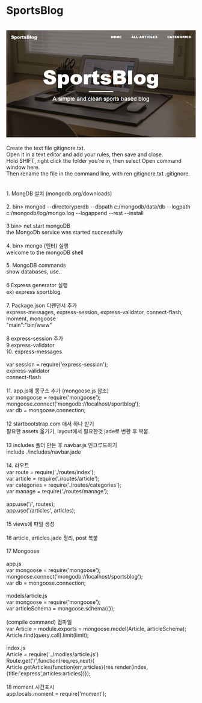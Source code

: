 # SportsBlog                        <br>
 <br>
<img src='https://github.com/kosomi/SportsBlog/blob/master/Untitled.png'>                        <br>
 <br>
Create the text file gitignore.txt.                        <br>               
Open it in a text editor and add your rules, then save and close.                        <br>                    
Hold SHIFT, right click the folder you're in, then select Open command window here.                        <br>
Then rename the file in the command line, with ren gitignore.txt .gitignore.                        <br>
       <br>
       <br>
1. MongDB 설치 (mongodb.org/downloads)       <br>
       <br>
2. bin> mongod --directoryperdb --dbpath c:/mongodb/data/db --logpath c:/mongodb/log/mongo.log --logappend --rest --install       <br>
       <br>
3 bin> net start mongoDB       <br>
the MongoDb service was started successfully       <br>
       <br>
4. bin> mongo (엔터) 실행       <br>
welcome to the mongoDB shell       <br>
       <br>
5. MongoDB commands       <br>
show databases, use..        <br>
       <br>
6 Express generator 실행       <br>
ex) express sportblog       <br>
       <br>
7. Package.json 디펜던시 추가       <br>
express-messages, express-session, express-validator, connect-flash, moment, mongoose       <br>
"main":"bin/www"       <br>
       <br>
8 express-session 추가       <br>
9 express-validator       <br>
10. express-messages       <br>
       <br>
var session = require('express-session');       <br>
express-validator       <br>
connect-flash       <br>
       <br>
11. app.js에 몽구스 추가 (mongoose.js 참조)       <br>
var mongoose = require('mongoose');       <br>
mongoose.connect('mongodb://localhost/sportblog');       <br>
var db = mongoose.connection;       <br>
       <br>
12 startbootstrap.com 애서 하나 받기       <br>
필요한 assets 옮기기, layout에서 필요한것 jade로 변환 후 복붙.       <br>
       <br>
13 includes 폴더 만든 후 navbar.js 인크루드하기       <br>
include ./includes/navbar.jade       <br>
       <br>
14. 라우트       <br>
var route = require('./routes/index');       <br>
var article = require('./routes/article');       <br>
var categories = require('./routes/categories');       <br>
var manage = require('./routes/manage');       <br>
       <br>
app.use('/', routes);       <br>
app.use('/articles', articles);       <br>
       <br>
15 views에 파일 생성       <br>
       <br>
16 article, articles.jade 정리, post 복붙       <br>
       <br>
17 Mongoose       <br>
       <br>
app.js       <br>
var mongoose = require('mongoose');       <br>
mongoose.connect('mongodb://localhost/sportsblog');       <br>
var db = mongoose.connection;       <br>
       <br>
models/article.js       <br>
var mongoose = require('mongoose');       <br>
var articleSchema = mongoose.schema({});       <br>
       <br>
(compile command) 컴파일     <br>
var Article = module.exports = mongoose.model(Article, articleSchema);       <br>
Article.find(query.call).limit(limit);       <br>
       <br>
index.js       <br>
Article = require('../modles/article.js')       <br>
Route.get('/',function(req,res,next){       <br>
Article.getArticles(function(err,articles){res.render(index,{title:'express',articles:articles})});       <br>
       <br>
18 moment 시간표시       <br>
app.locals.moment = require('moment');       <br>






















